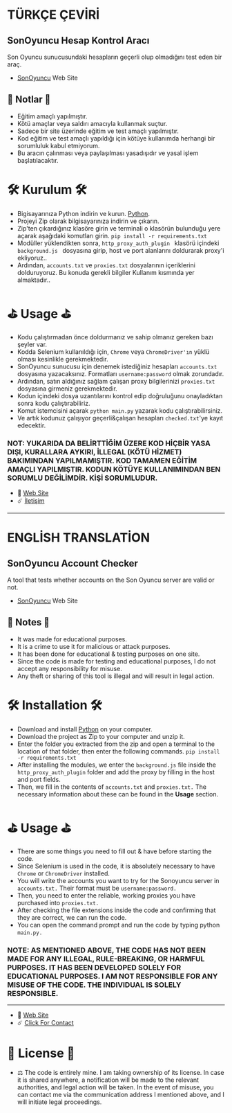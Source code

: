 # TÜRKÇE ÇEVİRİ
## SonOyuncu Hesap Kontrol Aracı
Son Oyuncu sunucusundaki hesapların geçerli olup olmadığını test eden bir araç.
- [SonOyuncu](https://sonoyuncu.com.tr/) Web Site 
## 📜 Notlar  📜

- Eğitim amaçlı yapılmıştır.
- Kötü amaçlar veya saldırı amacıyla kullanmak suçtur.
- Sadece bir site üzerinde eğitim ve test amaçlı yapılmıştır.
- Kod eğitim ve test amaçlı yapıldığı için kötüye kullanımda herhangi bir sorumluluk kabul etmiyorum.
- Bu aracın çalınması veya paylaşılması yasadışıdır ve yasal işlem başlatılacaktır.

# 🛠️ Kurulum  🛠️

- Bigisayarınıza Python indirin ve kurun. [Python](https://www.python.org/downloads/).
- Projeyi Zip olarak bilgisayarınıza indirin ve çıkarın.
- Zip'ten çıkardığınız klasöre girin ve terminali o klasörün bulunduğu yere açarak aşağıdaki komutları girin. 
`pip install -r requirements.txt`
- Modüller yüklendikten sonra,  `http_proxy_auth_plugin ` klasörü içindeki  `background.js ` dosyasına girip, host ve port alanlarını doldurarak proxy'i ekliyoruz..
- Ardından, `accounts.txt` ve `proxies.txt` dosyalarının içeriklerini dolduruyoruz. Bu konuda gerekli bilgiler Kullanım kısmında yer almaktadır..
# ⛳ Usage ⛳

- Kodu çalıştırmadan önce doldurmanız ve sahip olmanız gereken bazı şeyler var.
- Kodda Selenium kullanıldığı için, `Chrome` veya `ChromeDriver'ın` yüklü olması kesinlikle gerekmektedir.
- SonOyuncu sunucusu için denemek istediğiniz hesapları `accounts.txt` dosyasına yazacaksınız. Formatları `username:password` olmak zorundadır.
- Ardından, satın aldığınız sağlam çalışan proxy bilgilerinizi `proxies.txt` dosyasına girmeniz gerekmektedir.
- Kodun içindeki dosya uzantılarını kontrol edip doğruluğunu onayladıktan sonra kodu çalıştırabiliriz.
- Komut istemcisini açarak `python main.py` yazarak kodu çalıştırabilirsiniz.
- Ve artık kodunuz çalışıyor geçerli&çalışan hesapları `checked.txt`'ye kayıt edecektir.
### NOT: YUKARIDA DA BELİRTTİĞİM ÜZERE KOD HİÇBİR YASA DIŞI, KURALLARA AYKIRI, İLLEGAL (KÖTÜ HİZMET) BAKIMINDAN YAPILMAMIŞTIR. KOD TAMAMEN EĞİTİM AMAÇLI YAPILMIŞTIR. KODUN KÖTÜYE KULLANIMINDAN BEN SORUMLU DEĞİLİMDİR. KİŞİ SORUMLUDUR.

- 🏓 [Web Site](https://erenzy.dev)<br>
- ☄️ [İletişim](https://t.me/tehlikeliadam)<br>
---

# ENGLİSH TRANSLATİON
## SonOyuncu Account Checker
A tool that tests whether accounts on the Son Oyuncu server are valid or not.

- [SonOyuncu](https://sonoyuncu.com.tr/) Web Site 
## 📜 Notes 📜

- It was made for educational purposes.
- It is a crime to use it for malicious or attack purposes.
- It has been done for educational & testing purposes on one site.
- Since the code is made for testing and educational purposes, I do not accept any responsibility for misuse.
- Any theft or sharing of this tool is illegal and will result in legal action.


# 🛠️ Installation 🛠️

- Download and install [Python](https://www.python.org/downloads/) on your computer.
- Download the project as Zip to your computer and unzip it.
- Enter the folder you extracted from the zip and open a terminal to the location of that folder, then enter the following commands.
`pip install -r requirements.txt`
- After installing the modules, we enter the `background.js` file inside the `http_proxy_auth_plugin` folder and add the proxy by filling in the host and port fields.
- Then, we fill in the contents of `accounts.txt` and `proxies.txt.` The necessary information about these can be found in the **Usage** section.
# ⛳ Usage ⛳

- There are some things you need to fill out & have before starting the code.
- Since Selenium is used in the code, it is absolutely necessary to have `Chrome` or `ChromeDriver` installed.
- You will write the accounts you want to try for the Sonoyuncu server in `accounts.txt.` Their format must be `username:password.`
- Then, you need to enter the reliable, working proxies you have purchased into `proxies.txt.`
- After checking the file extensions inside the code and confirming that they are correct, we can run the code.
- You can open the command prompt and run the code by typing python `main.py.`

### NOTE: AS MENTIONED ABOVE, THE CODE HAS NOT BEEN MADE FOR ANY ILLEGAL, RULE-BREAKING, OR HARMFUL PURPOSES. IT HAS BEEN DEVELOPED SOLELY FOR EDUCATIONAL PURPOSES. I AM NOT RESPONSIBLE FOR ANY MISUSE OF THE CODE. THE INDIVIDUAL IS SOLELY RESPONSIBLE.

---
- 🏓 [Web Site](https://erenzy.dev)<br>
- ☄️ [Click For Contact](https://t.me/tehlikeliadam)<br>

# 🎯 License 🎯
- ⚖️ The code is entirely mine. I am taking ownership of its license. In case it is shared anywhere, a notification will be made to the relevant authorities, and legal action will be taken. In the event of misuse, you can contact me via the communication address I mentioned above, and I will initiate legal proceedings.

